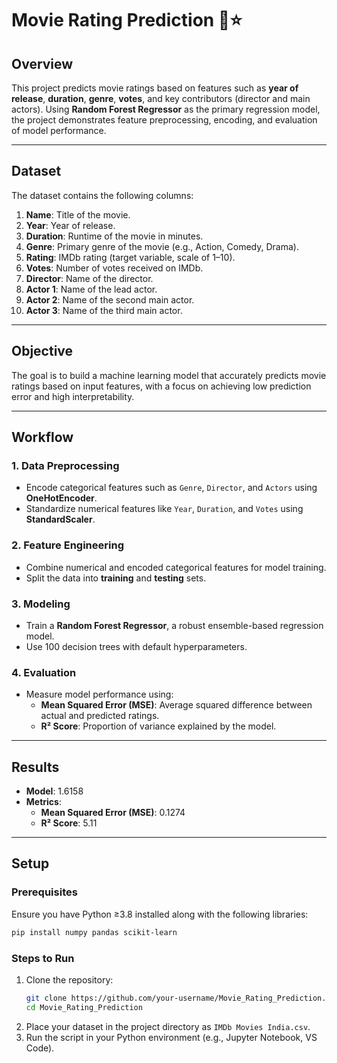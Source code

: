 # Movie Rating Prediction 🎥⭐  

## Overview  
This project predicts movie ratings based on features such as **year of release**, **duration**, **genre**, **votes**, and key contributors (director and main actors). Using **Random Forest Regressor** as the primary regression model, the project demonstrates feature preprocessing, encoding, and evaluation of model performance.  

---

## Dataset  
The dataset contains the following columns:  
1. **Name**: Title of the movie.  
2. **Year**: Year of release.  
3. **Duration**: Runtime of the movie in minutes.  
4. **Genre**: Primary genre of the movie (e.g., Action, Comedy, Drama).  
5. **Rating**: IMDb rating (target variable, scale of 1–10).  
6. **Votes**: Number of votes received on IMDb.  
7. **Director**: Name of the director.  
8. **Actor 1**: Name of the lead actor.  
9. **Actor 2**: Name of the second main actor.  
10. **Actor 3**: Name of the third main actor.  

---

## Objective  
The goal is to build a machine learning model that accurately predicts movie ratings based on input features, with a focus on achieving low prediction error and high interpretability.  

---

## Workflow  

### 1. **Data Preprocessing**  
- Encode categorical features such as `Genre`, `Director`, and `Actors` using **OneHotEncoder**.  
- Standardize numerical features like `Year`, `Duration`, and `Votes` using **StandardScaler**.  

### 2. **Feature Engineering**  
- Combine numerical and encoded categorical features for model training.  
- Split the data into **training** and **testing** sets.  

### 3. **Modeling**  
- Train a **Random Forest Regressor**, a robust ensemble-based regression model.  
- Use 100 decision trees with default hyperparameters.  

### 4. **Evaluation**  
- Measure model performance using:  
  - **Mean Squared Error (MSE)**: Average squared difference between actual and predicted ratings.  
  - **R² Score**: Proportion of variance explained by the model.  

---

## Results  
- **Model**:  1.6158   
- **Metrics**:  
  - **Mean Squared Error (MSE)**: 0.1274
  - **R² Score**: 5.11

---

## Setup  

### Prerequisites  
Ensure you have Python ≥3.8 installed along with the following libraries:  
```bash  
pip install numpy pandas scikit-learn  
```  

### Steps to Run  
1. Clone the repository:  
   ```bash  
   git clone https://github.com/your-username/Movie_Rating_Prediction.git  
   cd Movie_Rating_Prediction  
   ```  
2. Place your dataset in the project directory as `IMDb Movies India.csv`.  
3. Run the script in your Python environment (e.g., Jupyter Notebook, VS Code).  


